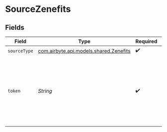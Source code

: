 # SourceZenefits


## Fields

| Field                                                                                                   | Type                                                                                                    | Required                                                                                                | Description                                                                                             |
| ------------------------------------------------------------------------------------------------------- | ------------------------------------------------------------------------------------------------------- | ------------------------------------------------------------------------------------------------------- | ------------------------------------------------------------------------------------------------------- |
| `sourceType`                                                                                            | [com.airbyte.api.models.shared.Zenefits](../../models/shared/Zenefits.md)                               | :heavy_check_mark:                                                                                      | N/A                                                                                                     |
| `token`                                                                                                 | *String*                                                                                                | :heavy_check_mark:                                                                                      | Use Sync with Zenefits button on the link given on the readme file, and get the token to access the api |